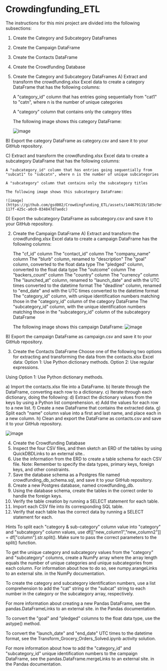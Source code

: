 # Crowdingfunding_ETL
The instructions for this mini project are divided into the following subsections:

  1) Create the Category and Subcategory DataFrames
  2) Create the Campaign DataFrame
  3) Create the Contacts DataFrame
  4) Create the Crowdfunding Database

1) Create the Category and Subcategory DataFrames
  A) Extract and transform the crowdfunding.xlsx Excel data to create a category DataFrame that has the following columns:

    A "category_id" column that has entries going sequentially from "cat1" to "catn", where n is the number of unique categories

    A "category" column that contains only the category titles

    The following image shows this category DataFrame:

    ![image](https://github.com/gsd002/Crowdingfunding_ETL/assets/144679119/d844dbae-89aa-4bfd-9903-215410f486d1)

  B) Export the category DataFrame as category.csv and save it to your GitHub repository.

  C) Extract and transform the crowdfunding.xlsx Excel data to create a subcategory DataFrame that has the following columns:

    A "subcategory_id" column that has entries going sequentially from "subcat1" to "subcatn", where n is the number of unique subcategories

    A "subcategory" column that contains only the subcategory titles

    The following image shows this subcategory DataFrame:

    ![image](https://github.com/gsd002/Crowdingfunding_ETL/assets/144679119/185c9ef1-117f-425c-a0c0-034847d7aedc)

  D) Export the subcategory DataFrame as subcategory.csv and save it to your GitHub repository.

2) Create the Campaign DataFrame
  A) Extract and transform the crowdfunding.xlsx Excel data to create a campaign DataFrame has the following columns:

      The "cf_id" column
      The "contact_id" column
      The "company_name" column
      The "blurb" column, renamed to "description"
      The "goal" column, converted to the float data type
      The "pledged" column, converted to the float data type
      The "outcome" column
      The "backers_count" column
      The "country" column
      The "currency" column
      The "launched_at" column, renamed to "launch_date" and with the UTC times converted to the datetime format
      The "deadline" column, renamed to "end_date" and with the UTC times converted to the datetime format
      The "category_id" column, with unique identification numbers matching those in the "category_id" column of the category DataFrame
      The "subcategory_id" column, with the unique identification numbers matching those in the "subcategory_id" column of the subcategory DataFrame

    The following image shows this campaign DataFrame:
    ![image](https://github.com/gsd002/Crowdingfunding_ETL/assets/144679119/d31daf3e-8700-4915-9d35-77ca9ecb496c)

  B) Export the campaign DataFrame as campaign.csv and save it to your GitHub repository.

3) Create the Contacts DataFrame
  Choose one of the following two options for extracting and transforming the data from the contacts.xlsx Excel data:
  Option 1: Use Python dictionary methods.
  Option 2: Use regular expressions.

  Using Option 1: Use Python dictionary methods.

  a) Import the contacts.xlsx file into a DataFrame.
  b) Iterate through the DataFrame, converting each row to a dictionary.
  c) Iterate through each dictionary, doing the following:
  d) Extract the dictionary values from the keys by using a Python list comprehension.
  e) Add the values for each row to a new list.
  f) Create a new DataFrame that contains the extracted data.
  g) Split each "name" column value into a first and last name, and place each in a new column.
  h) Clean and export the DataFrame as contacts.csv and save it to your GitHub repository.

  ![image](https://github.com/gsd002/Crowdingfunding_ETL/assets/144679119/ffa28bbb-9132-498e-a019-14661d2bd23b)


4) Create the Crowdfunding Database
  1) Inspect the four CSV files, and then sketch an ERD of the tables by using QuickDBDLinks to an external site..
  2) Use the information from the ERD to create a table schema for each CSV file.
      Note: Remember to specify the data types, primary keys, foreign keys, and other constraints.
  3) Save the database schema as a Postgres file named crowdfunding_db_schema.sql, and save it to your GitHub repository.
  4) Create a new Postgres database, named crowdfunding_db.
  5) Using the database schema, create the tables in the correct order to handle the foreign keys.
  6) Verify the table creation by running a SELECT statement for each table.
  7) Import each CSV file into its corresponding SQL table.
  8) Verify that each table has the correct data by running a SELECT statement for each.

Hints
To split each "category & sub-category" column value into "category" and "subcategory" column values, use df[["new_column1","new_column2"]] = df["column"].str.split(). Make sure to pass the correct parameters to the split() function.

To get the unique category and subcategory values from the "category" and "subcategory" columns, create a NumPy array where the array length equals the number of unique categories and unique subcategories from each column. For information about how to do so, see numpy.arangeLinks to an external site. in the NumPy documentation.

To create the category and subcategory identification numbers, use a list comprehension to add the "cat" string or the "subcat" string to each number in the category or the subcategory array, respectively.

For more information about creating a new Pandas DataFrame, see the pandas.DataFrameLinks to an external site. in the Pandas documentation.

To convert the "goal" and "pledged" columns to the float data type, use the astype() method.

To convert the "launch_date" and "end_date" UTC times to the datetime format, see the Transform_Grocery_Orders_Solved.ipynb activity solution.

For more information about how to add the "category_id" and "subcategory_id" unique identification numbers to the campaign DataFrame, see the pandas.DataFrame.mergeLinks to an external site. in the Pandas documentation.
